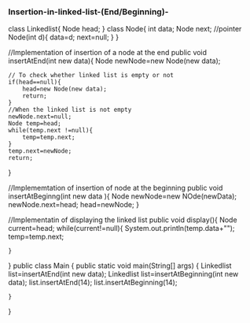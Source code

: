 ### Insertion-in-linked-list-(End/Beginning)-

class Linkedlist{
    Node head;
}
class Node{
    int data;
    Node next;   //pointer
    Node(int d){
        data=d;
        next=null;
    }
}

//Implementation of insertion of a node at the end
public void insertAtEnd(int new data){
    Node newNode=new Node(new data);
    
    // To check whether linked list is empty or not
    if(head==null){
        head=new Node(new data);
        return;
    }
    //When the linked list is not empty
    newNode.next=null;
    Node temp=head;
    while(temp.next !=null){
        temp=temp.next;
    }
    temp.next=newNode;
    return;
}

//Implememtation of insertion of node at the beginning
public void insertAtBeginng(int new data ){
    Node newNode=new NOde(newData);
    newNode.next=head;
    head=newNode;
}






//Implementatin of displaying the linked list
public void display(){
    Node current=head;
    while(current!=null){
        System.out.println(temp.data+"");
        temp=temp.next;
        
    }
}
public class Main
{
	public static void main(String[] args) {
	    Linkedlist list=insertAtEnd(int new data);
	    Linkedlist list=insertAtBeginning(int new data);
	    list.insertAtEnd(14);
	    list.insertAtBeginning(14);
	
	}
}
